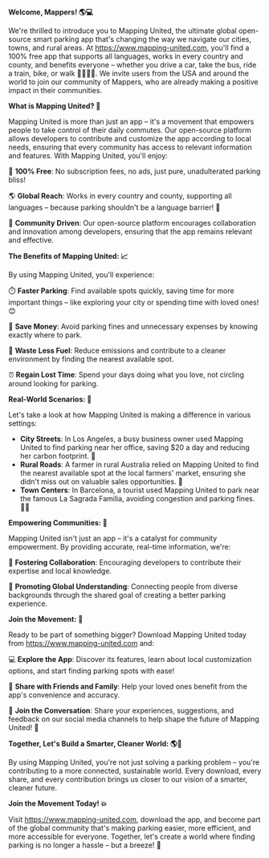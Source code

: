 **Welcome, Mappers! 🌎💻**

We're thrilled to introduce you to Mapping United, the ultimate global open-source smart parking app that's changing the way we navigate our cities, towns, and rural areas. At https://www.mapping-united.com, you'll find a 100% free app that supports all languages, works in every country and county, and benefits everyone – whether you drive a car, take the bus, ride a train, bike, or walk 🚴‍♂️🚶‍♀️. We invite users from the USA and around the world to join our community of Mappers, who are already making a positive impact in their communities.

**What is Mapping United? 🤔**

Mapping United is more than just an app – it's a movement that empowers people to take control of their daily commutes. Our open-source platform allows developers to contribute and customize the app according to local needs, ensuring that every community has access to relevant information and features. With Mapping United, you'll enjoy:

💸 **100% Free**: No subscription fees, no ads, just pure, unadulterated parking bliss!

🌎 **Global Reach**: Works in every country and county, supporting all languages – because parking shouldn't be a language barrier! 🤝

🚗 **Community Driven**: Our open-source platform encourages collaboration and innovation among developers, ensuring that the app remains relevant and effective.

**The Benefits of Mapping United: 📈**

By using Mapping United, you'll experience:

⏱️ **Faster Parking**: Find available spots quickly, saving time for more important things – like exploring your city or spending time with loved ones! 😊

💸 **Save Money**: Avoid parking fines and unnecessary expenses by knowing exactly where to park.

🌿 **Waste Less Fuel**: Reduce emissions and contribute to a cleaner environment by finding the nearest available spot.

⏰ **Regain Lost Time**: Spend your days doing what you love, not circling around looking for parking.

**Real-World Scenarios: 🌆**

Let's take a look at how Mapping United is making a difference in various settings:

* **City Streets**: In Los Angeles, a busy business owner used Mapping United to find parking near her office, saving $20 a day and reducing her carbon footprint. 🌴
* **Rural Roads**: A farmer in rural Australia relied on Mapping United to find the nearest available spot at the local farmers' market, ensuring she didn't miss out on valuable sales opportunities. 🐝
* **Town Centers**: In Barcelona, a tourist used Mapping United to park near the famous La Sagrada Familia, avoiding congestion and parking fines. 🚶‍♂️

**Empowering Communities: 👥**

Mapping United isn't just an app – it's a catalyst for community empowerment. By providing accurate, real-time information, we're:

🌟 **Fostering Collaboration**: Encouraging developers to contribute their expertise and local knowledge.

🤝 **Promoting Global Understanding**: Connecting people from diverse backgrounds through the shared goal of creating a better parking experience.

**Join the Movement: 🚀**

Ready to be part of something bigger? Download Mapping United today from https://www.mapping-united.com and:

💻 **Explore the App**: Discover its features, learn about local customization options, and start finding parking spots with ease!

👥 **Share with Friends and Family**: Help your loved ones benefit from the app's convenience and accuracy.

📢 **Join the Conversation**: Share your experiences, suggestions, and feedback on our social media channels to help shape the future of Mapping United! 🤝

**Together, Let's Build a Smarter, Cleaner World: 🌎💚**

By using Mapping United, you're not just solving a parking problem – you're contributing to a more connected, sustainable world. Every download, every share, and every contribution brings us closer to our vision of a smarter, cleaner future.

**Join the Movement Today! 💥**

Visit https://www.mapping-united.com, download the app, and become part of the global community that's making parking easier, more efficient, and more accessible for everyone. Together, let's create a world where finding parking is no longer a hassle – but a breeze! 🌟